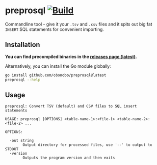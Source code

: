# preprosql [![Build](https://github.com/obonobo/preprosql/actions/workflows/test.yml/badge.svg)](https://github.com/obonobo/preprosql/actions/workflows/test.yml)

Commandline tool - give it your `.tsv` and `.csv` files and it spits out big fat
`INSERT` SQL statements for convenient importing.

## Installation

**You can find precompiled binaries in the [releases page (latest)](https://github.com/obonobo/preprosql/releases/tag/latest).**

Alternatively, you can install the Go module globally:

```bash
go install github.com/obonobo/preprosql@latest
preprosql --help
```

## Usage

```plaintext
preprosql: Convert TSV (default) and CSV files to SQL insert statements

USAGE: preprosql [OPTIONS] <table-name-1>:<file-1> <table-name-2>:<file-2> ...

OPTIONS:

  -out string
    	Output directory for processed files, use '--' to output to STDOUT
  -version
    	Outputs the program version and then exits
```
